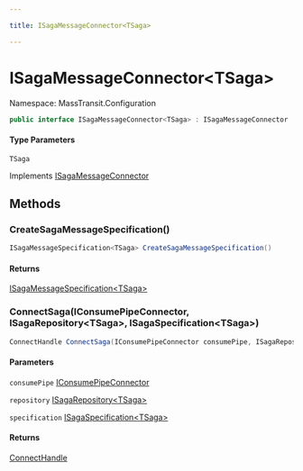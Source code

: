 ```yaml
---

title: ISagaMessageConnector<TSaga>

---
```


# ISagaMessageConnector\<TSaga\>

Namespace: MassTransit.Configuration

```csharp
public interface ISagaMessageConnector<TSaga> : ISagaMessageConnector
```

#### Type Parameters

`TSaga`<br/>

Implements [ISagaMessageConnector](../masstransit-configuration/isagamessageconnector)

## Methods

### **CreateSagaMessageSpecification()**

```csharp
ISagaMessageSpecification<TSaga> CreateSagaMessageSpecification()
```

#### Returns

[ISagaMessageSpecification\<TSaga\>](../masstransit-configuration/isagamessagespecification-1)<br/>

### **ConnectSaga(IConsumePipeConnector, ISagaRepository\<TSaga\>, ISagaSpecification\<TSaga\>)**

```csharp
ConnectHandle ConnectSaga(IConsumePipeConnector consumePipe, ISagaRepository<TSaga> repository, ISagaSpecification<TSaga> specification)
```

#### Parameters

`consumePipe` [IConsumePipeConnector](../../masstransit-abstractions/masstransit/iconsumepipeconnector)<br/>

`repository` [ISagaRepository\<TSaga\>](../../masstransit-abstractions/masstransit/isagarepository-1)<br/>

`specification` [ISagaSpecification\<TSaga\>](../masstransit-configuration/isagaspecification-1)<br/>

#### Returns

[ConnectHandle](../../masstransit-abstractions/masstransit/connecthandle)<br/>
